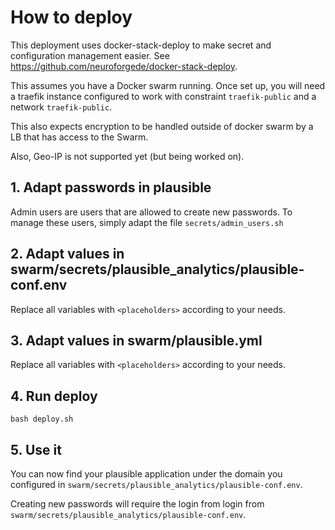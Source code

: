 # How to deploy

This deployment uses docker-stack-deploy to make secret and configuration management easier. See https://github.com/neuroforgede/docker-stack-deploy.

This assumes you have a Docker swarm running. Once set up, you will need a
traefik instance configured to work with constraint `traefik-public` and a network `traefik-public`.

This also expects encryption to be handled outside of docker swarm by a LB that has access to the Swarm.

Also, Geo-IP is not supported yet (but being worked on).

## 1. Adapt passwords in plausible

Admin users are users that are allowed to create new passwords.
To manage these users, simply adapt the file `secrets/admin_users.sh`

## 2. Adapt values in swarm/secrets/plausible_analytics/plausible-conf.env

Replace all variables with `<placeholders>` according to your needs.

## 3. Adapt values in swarm/plausible.yml

Replace all variables with `<placeholders>` according to your needs.

## 4. Run deploy

```
bash deploy.sh
```

## 5. Use it

You can now find your plausible application under the domain you configured in `swarm/secrets/plausible_analytics/plausible-conf.env`.

Creating new passwords will require the login from login from `swarm/secrets/plausible_analytics/plausible-conf.env`.